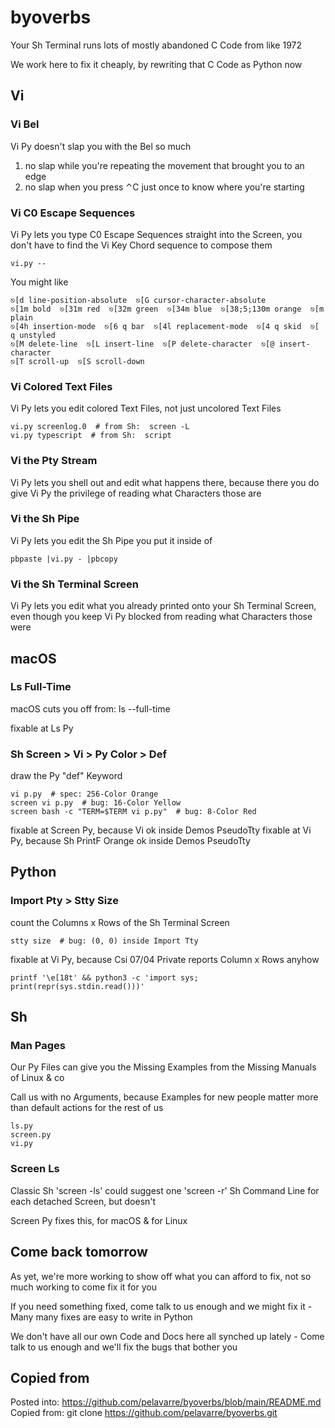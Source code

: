 # byoverbs
Your Sh Terminal runs lots of mostly abandoned C Code from like 1972

We work here to fix it cheaply, by rewriting that C Code as Python now

## Vi

### Vi Bel

Vi Py doesn't slap you with the Bel so much
1. no slap while you're repeating the movement that brought you to an edge
2. no slap when you press ⌃C just once to know where you're starting

### Vi C0 Escape Sequences

Vi Py lets you type C0 Escape Sequences straight into the Screen,
you don't have to find the Vi Key Chord sequence to compose them

    vi.py --

You might like

    ⎋[d line-position-absolute  ⎋[G cursor-character-absolute
    ⎋[1m bold  ⎋[31m red  ⎋[32m green  ⎋[34m blue  ⎋[38;5;130m orange  ⎋[m plain
    ⎋[4h insertion-mode  ⎋[6 q bar  ⎋[4l replacement-mode  ⎋[4 q skid  ⎋[ q unstyled
    ⎋[M delete-line  ⎋[L insert-line  ⎋[P delete-character  ⎋[@ insert-character
    ⎋[T scroll-up  ⎋[S scroll-down

### Vi Colored Text Files

Vi Py lets you edit colored Text Files, not just uncolored Text Files

    vi.py screenlog.0  # from Sh:  screen -L
    vi.py typescript  # from Sh:  script

### Vi the Pty Stream

Vi Py lets you shell out and edit what happens there,
because there you do give Vi Py the privilege of reading what Characters those are

### Vi the Sh Pipe

Vi Py lets you edit the Sh Pipe you put it inside of

    pbpaste |vi.py - |pbcopy

### Vi the Sh Terminal Screen

Vi Py lets you edit what you already printed onto your Sh Terminal Screen,
even though you keep Vi Py blocked from reading what Characters those were

## macOS

### Ls Full-Time

macOS cuts you off from:  ls --full-time

fixable at Ls Py

### Sh Screen > Vi > Py Color > Def

draw the Py "def" Keyword

    vi p.py  # spec: 256-Color Orange
    screen vi p.py  # bug: 16-Color Yellow
    screen bash -c "TERM=$TERM vi p.py"  # bug: 8-Color Red

fixable at Screen Py, because Vi ok inside Demos PseudoTty
fixable at Vi Py, because Sh PrintF Orange ok inside Demos PseudoTty

## Python
### Import Pty > Stty Size

count the Columns x Rows of the Sh Terminal Screen

    stty size  # bug: (0, 0) inside Import Tty

fixable at Vi Py, because Csi 07/04 Private reports Column x Rows anyhow

    printf '\e[18t' && python3 -c 'import sys; print(repr(sys.stdin.read()))'

## Sh

### Man Pages

Our Py Files can give you the Missing Examples from the Missing Manuals of Linux & co

Call us with no Arguments,
because Examples for new people matter more than default actions for the rest of us

    ls.py
    screen.py
    vi.py

### Screen Ls

Classic Sh 'screen -ls' could suggest
one 'screen -r' Sh Command Line for each detached Screen, but doesn't

Screen Py fixes this, for macOS & for Linux

## Come back tomorrow

As yet, we're more working to show off what you can afford to fix,
not so much working to come fix it for you

If you need something fixed, come talk to us enough
and we might fix it - Many many fixes are easy to write in Python

We don't have all our own Code and Docs here all synched up
lately - Come talk to us enough and we'll fix the bugs that bother you

## Copied from

Posted into:  https://github.com/pelavarre/byoverbs/blob/main/README.md
<br>
Copied from:  git clone https://github.com/pelavarre/byoverbs.git
